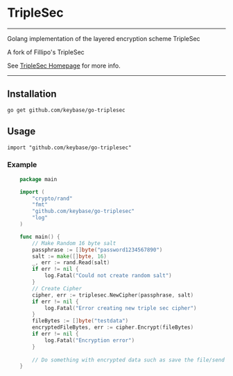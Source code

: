 # TripleSec
---

Golang implementation of the layered encryption scheme TripleSec

A fork of Fillipo's TripleSec

See [TripleSec Homepage](https://keybase.io/triplesec/) for more info.

--- 

## Installation

    go get github.com/keybase/go-triplesec

## Usage

    import "github.com/keybase/go-triplesec"

### Example
```go
    package main

    import (
    	"crypto/rand"
    	"fmt"
    	"github.com/keybase/go-triplesec"
    	"log"
    )

    func main() {
    	// Make Random 16 byte salt
    	passphrase := []byte("password1234567890")
    	salt := make([]byte, 16)
    	_, err := rand.Read(salt)
    	if err != nil {
    		log.Fatal("Could not create random salt")
    	}
    	// Create Cipher
    	cipher, err := triplesec.NewCipher(passphrase, salt)
    	if err != nil {
    		log.Fatal("Error creating new triple sec cipher")
    	}
    	fileBytes := []byte("testdata")
    	encryptedFileBytes, err := cipher.Encrypt(fileBytes)
        if err != nil {
            log.Fatal("Encryption error")
        }
    
    	// Do something with encrypted data such as save the file/send to remote
    }
```